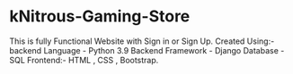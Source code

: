 # kNitrous-Gaming-Store
This is fully Functional Website with Sign in or Sign Up. Created Using:- backend Language - Python 3.9 Backend Framework - Django Database - SQL Frontend:- HTML , CSS , Bootstrap.
